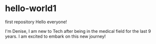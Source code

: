 # hello-world1
first repository
Hello everyone!

I'm Denise, I am new to Tech after being in the medical field for the last 9 years.
I am excited to embark on this new journey!
